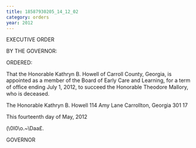 ```yaml
---
title: 18587930205_14_12_02
category: orders
year: 2012
---
```

 

EXECUTIVE ORDER

BY THE GOVERNOR:

ORDERED:

That the Honorable Kathryn B. Howell of Carroll County, Georgia,
is appointed as a member of the Board of Early Care and Learning,
for a term of ofﬁce ending July 1, 2012, to succeed the Honorable
Theodore Mallory, who is deceased.

The Honorable Kathryn B. Howell
114 Amy Lane
Carrollton, Georgia 301 17

This fourteenth day of May, 2012

\(\0I0\o.~\Daa£.

GOVERNOR

